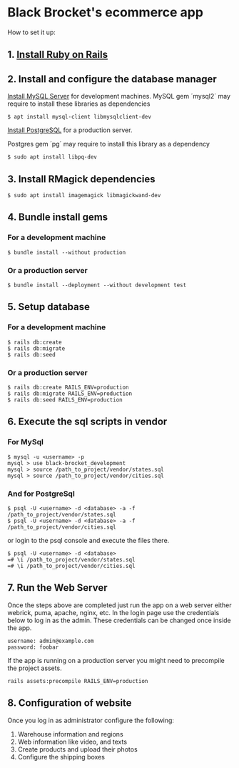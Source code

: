 # Black Brocket's ecommerce app

How to set it up:

## 1. [Install Ruby on Rails](https://www.digitalocean.com/community/tutorials/how-to-install-ruby-on-rails-with-rbenv-on-ubuntu-18-04)

## 2. Install and configure the database manager
[Install MySQL Server](https://www.digitalocean.com/community/tutorials/how-to-install-mysql-on-ubuntu-18-04) for development machines.
MySQL gem ´mysql2´ may require to install these libraries as dependencies

    $ apt install mysql-client libmysqlclient-dev


[Install PostgreSQL](https://www.digitalocean.com/community/tutorials/how-to-install-and-use-postgresql-on-ubuntu-18-04) for a production server.

Postgres gem ´pg´ may require to install this library as a dependency

    $ sudo apt install libpq-dev

## 3. Install RMagick dependencies
    $ sudo apt install imagemagick libmagickwand-dev

## 4. Bundle install gems
### For a development machine
    $ bundle install --without production

### Or a production server
    $ bundle install --deployment --without development test

## 5. Setup database
### For a development machine
    $ rails db:create
    $ rails db:migrate
    $ rails db:seed

### Or a production server
    $ rails db:create RAILS_ENV=production
    $ rails db:migrate RAILS_ENV=production
    $ rails db:seed RAILS_ENV=production

## 6. Execute the sql scripts in vendor
### For MySql
    $ mysql -u <username> -p
    mysql > use black-brocket_development
    mysql > source /path_to_project/vendor/states.sql
    mysql > source /path_to_project/vendor/cities.sql

### And for PostgreSql
    $ psql -U <username> -d <database> -a -f /path_to_project/vendor/states.sql
    $ psql -U <username> -d <database> -a -f /path_to_project/vendor/cities.sql

or login to the psql console and execute the files there.

    $ psql -U <username> -d <database>
    =# \i /path_to_project/vendor/states.sql
    =# \i /path_to_project/vendor/cities.sql

## 7. Run the Web Server
Once the steps above are completed just run the app on a web server
either webrick, puma, apache, nginx, etc. In the login page use the credentials
below to log in as the admin. These credentials can be changed once inside
the app.

    username: admin@example.com
    password: foobar

If the app is running on a production server you might need to precompile
the project assets.

    rails assets:precompile RAILS_ENV=production

## 8. Configuration of website
Once you log in as administrator configure the following:

1. Warehouse information and regions
2. Web information like video, and texts
3. Create products and upload their photos
4. Configure the shipping boxes
